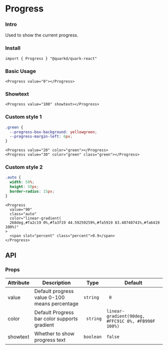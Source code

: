 # Progress

### Intro

Used to show the current progress.

### Install

```tsx
import { Progress } "@quarkd/quark-react"
```

### Basic Usage

```tsx
<Progress value="0"></Progress>
```

### Showtext

```tsx
<Progress value="100" showtext></Progress>
```

### Custom style 1

```css
.green {
  --progress-box-background: yellowgreen;
  --progress-margin-left: 6px;
}
```

```tsx
<Progress value="20" color="green"></Progress>
<Progress value="30" color="green" class="green"></Progress>
```

### Custom style 2

```css
.auto {
  width: 50%;
  height: 50px;
  border-radius: 15px;
}
```

```tsx
<Progress
  value="90"
  class="auto"
  color="linear-gradient(
  268deg,#fa2c19 0%,#fa3f19 44.59259259%,#fa5919 83.40740741%,#fa6419 100%)"
>
  <span slot="percent" class="percent">0.9</span>
</Progress>
```

## API

### Props

| Attribute | Description                                   | Type      | Default                                            |
| --------- | --------------------------------------------- | --------- | -------------------------------------------------- |
| value     | Default progress value 0-100 means percentage | `string`  | ` 0`                                               |
| color     | Default Progress bar color supports gradient  | ` string` | `linear-gradient(90deg, #FFC91C 0%, #FB990F 100%)` |
| showtext  | Whether to show progress text                 | `boolean` | `false`                                            |
